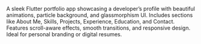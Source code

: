 A sleek Flutter portfolio app showcasing a developer’s profile with beautiful animations, particle background, and glassmorphism UI. Includes sections like About Me, Skills, Projects, Experience, Education, and Contact. Features scroll-aware effects, smooth transitions, and responsive design. Ideal for personal branding or digital resumes.